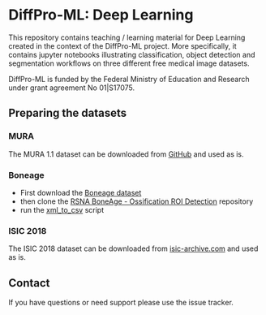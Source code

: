 # DiffPro-ML: Deep Learning

This repository contains teaching / learning material for Deep Learning created in the context of the DiffPro-ML project. More specifically, it contains jupyter notebooks illustrating classification, object detection and segmentation workflows on three different free medical image datasets.

DiffPro-ML is funded by the Federal Ministry of Education and Research under grant agreement No 01|S17075.

## Preparing the datasets

### MURA

The MURA 1.1 dataset can be downloaded from [GitHub](https://stanfordmlgroup.github.io/competitions/mura/) and used as is.

### Boneage

- First download the [Boneage dataset](http://rsnachallenges.cloudapp.net/competitions/4)
- then clone the [RSNA BoneAge - Ossification ROI Detection](https://github.com/razorx89/rsna-boneage-ossification-roi-detection) repository
- run the [xml_to_csv](https://github.com/razorx89/rsna-boneage-ossification-roi-detection/blob/master/source/helper/xml_to_csv.py) script

### ISIC 2018

The ISIC 2018 dataset can be downloaded from [isic-archive.com](https://challenge2018.isic-archive.com/task1/) and used as is.

## Contact

If you have questions or need support please use the issue tracker.
